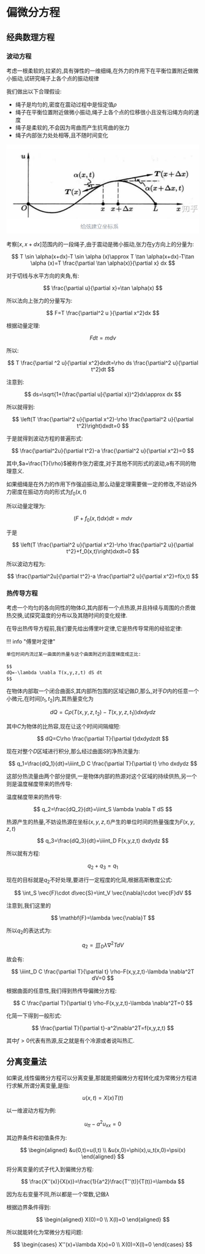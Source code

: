 # 偏微分方程

## 经典数理方程

### 波动方程

考虑一根柔软的,拉紧的,具有弹性的一维细绳,在外力的作用下在平衡位置附近做微小振动,试研究绳子上各个点的振动规律

我们做出以下合理假设:

- 绳子是均匀的,密度在震动过程中是恒定值$\rho$
- 绳子在平衡位置附近做微小振动,绳子上各个点的位移很小且没有沿绳方向的速度
- 绳子是柔软的,不会因为弯曲而产生抗弯曲的张力
- 绳子内部张力处处相等,且不随时间变化
  
![alt text](image-1.png)

考察$[x,x+dx]$范围内的一段绳子,由于震动是微小振动,张力在y方向上的分量为:

$$
T \sin \alpha(x+dx)-T \sin \alpha (x)\approx T \tan \alpha(x+dx)-T\tan \alpha (x)=T \frac{\partial \tan \alpha(x)}{\partial x} dx
$$

对于切线与水平方向的夹角,有:

$$
\frac{\partial u}{\partial x}=\tan \alpha(x)
$$

所以法向上张力的分量写为:

$$
F=T \frac{\partial^2 u }{\partial x^2}dx
$$

根据动量定理:

$$
Fdt=mdv
$$

所以:

$$
T \frac{\partial ^2 u}{\partial x^2}dxdt=\rho ds \frac{\partial^2 u}{\partial t^2}dt
$$

注意到:

$$
ds=\sqrt{1+(\frac{\partial u}{\partial x})^2}dx\approx dx
$$

所以就得到:

$$
\left(T \frac{\partial^2 u}{\partial x^2}-\rho \frac{\partial^2   u}{\partial t^2}\right)dxdt=0
$$

于是就得到波动方程的普遍形式:

$$
\frac{\partial^2u}{\partial t^2}-a \frac{\partial^2 u}{\partial x^2}=0
$$

其中,$a=\frac{T}{\rho}$被称作张力密度,对于其他不同形式的波动,a有不同的物理意义.

如果细绳是在外力的作用下作强迫振动,那么动量定理需要做一定的修改,不妨设外力密度在振动方向的形式为$f_0(x,t)$

所以动量定理为:

$$
(F+f_0(x,t)dx)dt=mdv
$$

于是

$$
\left(T \frac{\partial^2 u}{\partial x^2}-\rho \frac{\partial^2   u}{\partial t^2}+f_0(x,t)\right)dxdt=0
$$

所以波动方程为:

$$
\frac{\partial^2u}{\partial t^2}-a \frac{\partial^2 u}{\partial x^2}=f(x,t)
$$



### 热传导方程

考虑一个均匀的各向同性的物体$G$,其内部有一个点热源,并且持续与周围的介质做热交换,试探究温度的分布以及其随时间的变化规律.

在导出热传导方程前,我们要先给出傅里叶定律,它是热传导常用的经验定律:

!!! info "傅里叶定律"

    单位时间内流过某一曲面的热量与这个曲面附近的温度梯度成正比:

    $$
    dQ=-\lambda \nabla T(x,y,z,t) dS dt
    $$

在物体内部取一个闭合曲面$S$,其内部所包围的区域记做$D$,那么,对于$D$内的任意一个小微元,在时间$[t_1,t_2]$内,其热量变化为

$$
dQ=C\rho (T(x,y,z,t_2)-T(x,y,z,t_1))dxdydz 
$$

其中$C$为物体的比热容,现在让这个时间间隔缩短:

$$
dQ=C\rho \frac{\partial T}{\partial t}dxdydzdt
$$

现在对整个$D$区域进行积分,那么经过曲面$S$的净热流量为:

$$
q_1=\frac{dQ_1}{dt}=\iiint_D C \frac{\partial T}{\partial t} \rho dxdydz
$$

这部分热流量由两个部分提供,一是物体内部的热源对这个区域的持续供热,另一个则是温度梯度带来的热传导:

温度梯度带来的热传导:

$$
q_2=\frac{dQ_2}{dt}=\iint_S \lambda \nabla T dS
$$

热源产生的热量,不妨设热源在坐标$(x,y,z,t)$产生的单位时间的热量强度为$F(x,y,z,t)$

$$
q_3=\frac{dQ_3}{dt}=\iiint_D F(x,y,z,t) dxdydz
$$

所以就有方程:

$$
q_2+q_3=q_1
$$

现在的目标就是$q_2$不好处理,要进行一定程度的化简,根据高斯散度公式:

$$
\int_S \vec{F}\cdot d\vec{S}=\int_V \vec{\nabla}\cdot \vec{F}dV
$$

注意到,我们这里的

$$
\mathbf{F}=\lambda \vec{\nabla}T
$$

所以$q_2$的表达式为:

$$
q_2=\iiint_D \lambda \nabla^2 T dV
$$

故会有:

$$
\iiint_D C \frac{\partial T}{\partial t} \rho-F(x,y,z,t)-\lambda \nabla^2T dV=0
$$

根据曲面的任意性,我们得到热传导偏微分方程:

$$
C \frac{\partial T}{\partial t} \rho-F(x,y,z,t)-\lambda \nabla^2T=0
$$

化简一下得到一般形式:

$$
\frac{\partial T}{\partial t}-a^2\nabla^2T=f(x,y,z,t)
$$

其中$f>0$代表有热源,反之就是有个冷源或者说叫热汇.

## 分离变量法

如果说,线性偏微分方程可以分离变量,那就能把偏微分方程转化成为常微分方程进行求解,所谓分离变量,是指:

$$
u(x,t)=X(x)T(t)
$$

以一维波动方程为例:

$$
u_{tt}-a^2u_{xx}=0
$$

其边界条件和初值条件为:

$$
\begin{aligned}
&u(0,t)=u(l,t) \\
&u(x,0)=\phi(x),u_t(x,0)=\psi(x)
\end{aligned}
$$

将分离变量的式子代入到偏微分方程:

$$
\frac{X''(x)}{X(x)}=\frac{1}{a^2}\frac{T''(t)}{T(t)}=\lambda
$$

因为左右变量不同,所以都是一个常数,记做$\lambda$

根据边界条件得到:

$$
\begin{aligned}
X(0)=0 \\
X(l)=0
\end{aligned}
$$

所以就能转化为常微分方程问题:

$$
\begin{cases}
X''(x)+\lambda X(x)=0 \\
X(0)=X(l)=0
\end{cases}
$$
